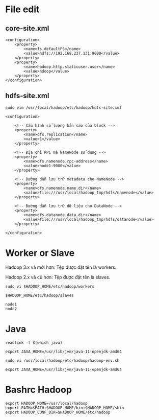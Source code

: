 
# File edit
## core-site.xml
```
<configuration>
    <property>
        <name>fs.defaultFS</name>
        <value>hdfs://192.168.237.131:9000</value>
    </property>
    <property>
        <name>hadoop.http.staticuser.user</name>
        <value>hdoop</value>
    </property>
</configuration>
```

## hdfs-site.xml
```
sudo vim /usr/local/hadoop/etc/hadoop/hdfs-site.xml
```

```
<configuration>

    <!-- Cấu hình số lượng bản sao của block -->
    <property>
        <name>dfs.replication</name>
        <value>1</value>
    </property>

    <!-- Địa chỉ RPC mà NameNode sử dụng -->
    <property>
        <name>dfs.namenode.rpc-address</name>
        <value>node1:9000</value>
    </property>

    <!-- Đường dẫn lưu trữ metadata cho NameNode -->
    <property>
        <name>dfs.namenode.name.dir</name>
        <value>file:///usr/local/hadoop_tmp/hdfs/namenode</value>
    </property>

    <!-- Đường dẫn lưu trữ dữ liệu cho DataNode -->
    <property>
        <name>dfs.datanode.data.dir</name>
        <value>file:///usr/local/hadoop_tmp/hdfs/datanode</value>
    </property>

</configuration>
```

# Worker or Slave
Hadoop 3.x và mới hơn: Tệp được đặt tên là workers.

Hadoop 2.x và cũ hơn: Tệp được đặt tên là slaves.

```
sudo vi $HADOOP_HOME/etc/hadoop/workers

$HADOOP_HOME/etc/hadoop/slaves
```

```
node1
node2
```

# Java
```
readlink -f $(which java)
```

```
export JAVA_HOME=/usr/lib/jvm/java-11-openjdk-amd64
```

```
sudo vi /usr/local/hadoop/etc/hadoop/hadoop-env.sh
```

```
export JAVA_HOME=/usr/lib/jvm/java-11-openjdk-amd64
```


# Bashrc Hadoop
```
export HADOOP_HOME=/usr/local/hadoop
export PATH=$PATH:$HADOOP_HOME/bin:$HADOOP_HOME/sbin
export HADOOP_CONF_DIR=$HADOOP_HOME/etc/hadoop
```